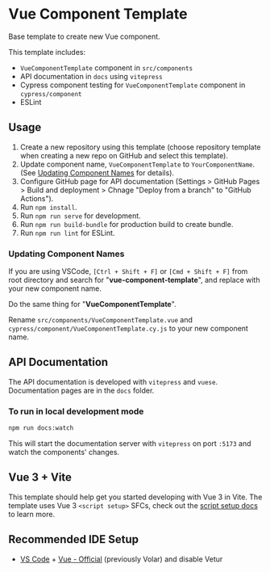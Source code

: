 # Vue Component Template

Base template to create new Vue component.

This template includes:

- `VueComponentTemplate` component in `src/components`
- API documentation in `docs` using `vitepress`
- Cypress component testing for `VueComponentTemplate` component in `cypress/component`
- ESLint


## Usage

1. Create a new repository using this template (choose repository template when creating a new repo on GitHub and select this template).
2. Update component name, `VueComponentTemplate` to `YourComponentName`. (See [Updating Component Names](#Updating-Component-Names) for details).
3. Configure GitHub page for API documentation (Settings > GitHub Pages > Build and deployment > Chnage "Deploy from a branch" to "GitHub Actions").
4. Run `npm install`.
5. Run `npm run serve` for development.
6. Run `npm run build-bundle` for production build to create bundle.
7. Run `npm run lint` for ESLint.

### Updating Component Names

If you are using VSCode, `[Ctrl + Shift + F]` or `[Cmd + Shift + F]` from root directory and search for "**vue-component-template**", and replace with your new component name.

Do the same thing for "**VueComponentTemplate**".

Rename `src/components/VueComponentTemplate.vue` and `cypress/component/VueComponentTemplate.cy.js` to your new component name.


## API Documentation

The API documentation is developed with `vitepress` and `vuese`. Documentation pages are in the `docs` folder.

### To run in local development mode
```bash
npm run docs:watch
```

This will start the documentation server with `vitepress` on port `:5173` and watch the components' changes.


## Vue 3 + Vite

This template should help get you started developing with Vue 3 in Vite. The template uses Vue 3 `<script setup>` SFCs, check out the [script setup docs](https://v3.vuejs.org/api/sfc-script-setup.html#sfc-script-setup) to learn more.

## Recommended IDE Setup

- [VS Code](https://code.visualstudio.com/) + [Vue - Official](https://marketplace.visualstudio.com/items?itemName=Vue.volar) (previously Volar) and disable Vetur
